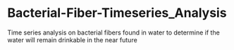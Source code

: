 # Bacterial-Fiber-Timeseries_Analysis
Time series analysis on bacterial fibers found in water to determine if the water will remain drinkable in the near future
